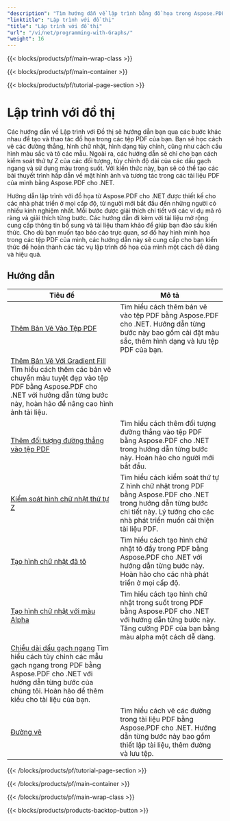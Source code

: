 ```yaml
---
"description": "Tìm hướng dẫn về lập trình bằng đồ họa trong Aspose.PDF cho .NET. Tìm hiểu cách tạo và tùy chỉnh đồ họa trong tài liệu PDF của bạn."
"linktitle": "Lập trình với đồ thị"
"title": "Lập trình với đồ thị"
"url": "/vi/net/programming-with-Graphs/"
"weight": 16
---
```


{{< blocks/products/pf/main-wrap-class >}}

{{< blocks/products/pf/main-container >}}

{{< blocks/products/pf/tutorial-page-section >}}

# Lập trình với đồ thị

Các hướng dẫn về Lập trình với Đồ thị sẽ hướng dẫn bạn qua các bước khác nhau để tạo và thao tác đồ họa trong các tệp PDF của bạn. Bạn sẽ học cách vẽ các đường thẳng, hình chữ nhật, hình dạng tùy chỉnh, cũng như cách cấu hình màu sắc và tô các mẫu. Ngoài ra, các hướng dẫn sẽ chỉ cho bạn cách kiểm soát thứ tự Z của các đối tượng, tùy chỉnh độ dài của các dấu gạch ngang và sử dụng màu trong suốt. Với kiến thức này, bạn sẽ có thể tạo các bài thuyết trình hấp dẫn về mặt hình ảnh và tương tác trong các tài liệu PDF của mình bằng Aspose.PDF cho .NET.

Hướng dẫn lập trình với đồ họa từ Aspose.PDF cho .NET được thiết kế cho các nhà phát triển ở mọi cấp độ, từ người mới bắt đầu đến những người có nhiều kinh nghiệm nhất. Mỗi bước được giải thích chi tiết với các ví dụ mã rõ ràng và giải thích từng bước. Các hướng dẫn đi kèm với tài liệu mở rộng cung cấp thông tin bổ sung và tài liệu tham khảo để giúp bạn đào sâu kiến thức. Cho dù bạn muốn tạo báo cáo trực quan, sơ đồ hay hình minh họa trong các tệp PDF của mình, các hướng dẫn này sẽ cung cấp cho bạn kiến thức để hoàn thành các tác vụ lập trình đồ họa của mình một cách dễ dàng và hiệu quả.

## Hướng dẫn
| Tiêu đề | Mô tả |
| --- | --- | 
| [Thêm Bản Vẽ Vào Tệp PDF](./add-drawing/) | Tìm hiểu cách thêm bản vẽ vào tệp PDF bằng Aspose.PDF cho .NET. Hướng dẫn từng bước này bao gồm cài đặt màu sắc, thêm hình dạng và lưu tệp PDF của bạn. |  
| [Thêm Bản Vẽ Với Gradient Fill](./add-drawing-with-gradient-fill/) Tìm hiểu cách thêm các bản vẽ chuyển màu tuyệt đẹp vào tệp PDF bằng Aspose.PDF cho .NET với hướng dẫn từng bước này, hoàn hảo để nâng cao hình ảnh tài liệu. |  
| [Thêm đối tượng đường thẳng vào tệp PDF](./add-line-object/) | Tìm hiểu cách thêm đối tượng đường thẳng vào tệp PDF bằng Aspose.PDF cho .NET trong hướng dẫn từng bước này. Hoàn hảo cho người mới bắt đầu. |  
| [Kiểm soát hình chữ nhật thứ tự Z](./control-rectangle-z-order/) | Tìm hiểu cách kiểm soát thứ tự Z hình chữ nhật trong PDF bằng Aspose.PDF cho .NET trong hướng dẫn từng bước chi tiết này. Lý tưởng cho các nhà phát triển muốn cải thiện tài liệu PDF. |  
| [Tạo hình chữ nhật đã tô](./create-filled-rectangle/) | Tìm hiểu cách tạo hình chữ nhật tô đầy trong PDF bằng Aspose.PDF cho .NET với hướng dẫn từng bước này. Hoàn hảo cho các nhà phát triển ở mọi cấp độ. |  
| [Tạo hình chữ nhật với màu Alpha](./create-rectangle-with-alpha-color/) | Tìm hiểu cách tạo hình chữ nhật trong suốt trong PDF bằng Aspose.PDF cho .NET với hướng dẫn từng bước này. Tăng cường PDF của bạn bằng màu alpha một cách dễ dàng. |  
| [Chiều dài dấu gạch ngang](./dash-length/) Tìm hiểu cách tùy chỉnh các mẫu gạch ngang trong PDF bằng Aspose.PDF cho .NET với hướng dẫn từng bước của chúng tôi. Hoàn hảo để thêm kiểu cho tài liệu của bạn. |  
| [Đường vẽ](./drawing-line/) | Tìm hiểu cách vẽ các đường trong tài liệu PDF bằng Aspose.PDF cho .NET. Hướng dẫn từng bước này bao gồm thiết lập tài liệu, thêm đường và lưu tệp. |  

{{< /blocks/products/pf/tutorial-page-section >}}

{{< /blocks/products/pf/main-container >}}

{{< /blocks/products/pf/main-wrap-class >}}

{{< blocks/products/products-backtop-button >}}